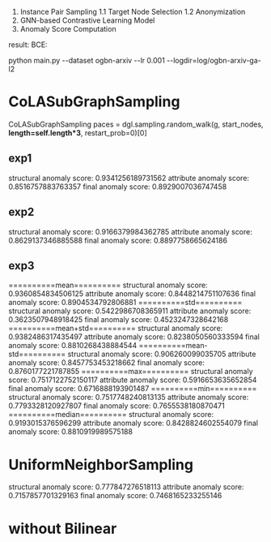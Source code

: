 1. Instance Pair Sampling
1.1 Target Node Selection
1.2 Anonymization
2. GNN-based Contrastive Learning Model
3. Anomaly Score Computation

result:
BCE: 

python main.py --dataset ogbn-arxiv --lr 0.001 --logdir=log/ogbn-arxiv-ga-l2




#  CoLASubGraphSampling
CoLASubGraphSampling 
paces = dgl.sampling.random_walk(g, start_nodes, **length=self.length*3**, restart_prob=0)[0]

## exp1
structural anomaly score: 0.9341256189731562
attribute anomaly score: 0.8516757883763357
final anomaly score: 0.8929007036747458
## exp2
structural anomaly score: 0.9166379984362785
attribute anomaly score: 0.8629137346885588
final anomaly score: 0.8897758665624186
## exp3
==========mean==========
structural anomaly score: 0.9360854834506125
attribute anomaly score: 0.8448214751107636
final anomaly score: 0.8904534792806881
==========std==========
structural anomaly score: 0.5422986708365911
attribute anomaly score: 0.3623507948918425
final anomaly score: 0.4523247328642168
==========mean+std==========
structural anomaly score: 0.9382486317435497
attribute anomaly score: 0.8238050560333594
final anomaly score: 0.8810268438884544
==========mean-std==========
structural anomaly score: 0.906260099035705
attribute anomaly score: 0.8457753453218662
final anomaly score: 0.8760177221787855
==========max==========
structural anomaly score: 0.7517122752150117
attribute anomaly score: 0.5916653635652854
final anomaly score: 0.6716888193901487
==========min==========
structural anomaly score: 0.7517748240813135
attribute anomaly score: 0.7793328120927807
final anomaly score: 0.7655538180870471
==========median==========
structural anomaly score: 0.9193015376596299
attribute anomaly score: 0.8428824602554079
final anomaly score: 0.8810919989575188
# UniformNeighborSampling
structural anomaly score: 0.777847276518113
attribute anomaly score: 0.7157857701329163
final anomaly score: 0.7468165233255146

# without Bilinear


